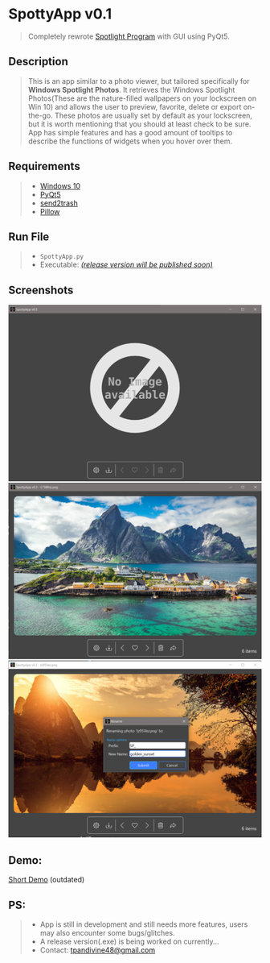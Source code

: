 # SpottyApp v0.1
> Completely rewrote [Spotlight Program](https://github.com/CHR-onicles/SpotlightProgram) with GUI using PyQt5.

## Description
> This is an app similar to a photo viewer, but tailored specifically for **Windows Spotlight Photos**.
It retrieves the Windows Spotlight Photos(These are the nature-filled wallpapers on your lockscreen on Win 10)
and allows the user to preview, favorite, delete or export on-the-go.
These photos are usually set by default as your lockscreen, but it is worth mentioning that you should at least check to be sure. App has simple
features and has a good amount of tooltips to describe the functions of widgets when you hover over them.

## Requirements
> * [Windows 10](https://www.microsoft.com/en-us/software-download/windows10)
> * [PyQt5](https://pypi.org/project/PyQt5/)
> * [send2trash](https://pypi.org/project/Send2Trash/)
> * [Pillow](https://pypi.org/project/Pillow/)

## Run File
> * `SpottyApp.py`
> * Executable: [*(release version will be published soon)*]()


## Screenshots
<img src="screenshots/1.png" width = 800>
<img src="screenshots/2.png" width = 800>
<img src="screenshots/5.png" width = 800>

## Demo:
[Short Demo](https://imgur.com/zVA7aUH) (outdated)

## PS:
> * App is still in development and still needs more features, users may also encounter some bugs/glitches.
> * A release version(.exe) is being worked on currently...
> * Contact: tpandivine48@gmail.com







